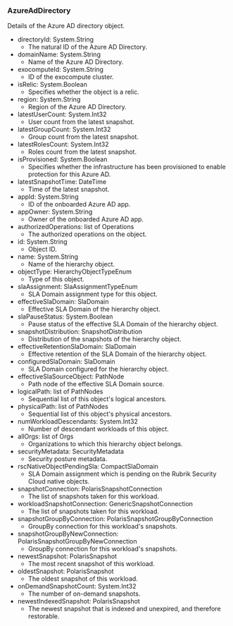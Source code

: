 ### AzureAdDirectory
Details of the Azure AD directory object.

- directoryId: System.String
  - The natural ID of the Azure AD Directory.
- domainName: System.String
  - Name of the Azure AD Directory.
- exocomputeId: System.String
  - ID of the exocompute cluster.
- isRelic: System.Boolean
  - Specifies whether the object is a relic.
- region: System.String
  - Region of the Azure AD Directory.
- latestUserCount: System.Int32
  - User count from the latest snapshot.
- latestGroupCount: System.Int32
  - Group count from the latest snapshot.
- latestRolesCount: System.Int32
  - Roles count from the latest snapshot.
- isProvisioned: System.Boolean
  - Specifies whether the infrastructure has been provisioned to enable protection for this Azure AD.
- latestSnapshotTime: DateTime
  - Time of the latest snapshot.
- appId: System.String
  - ID of the onboarded Azure AD app.
- appOwner: System.String
  - Owner of the onboarded Azure AD app.
- authorizedOperations: list of Operations
  - The authorized operations on the object.
- id: System.String
  - Object ID.
- name: System.String
  - Name of the hierarchy object.
- objectType: HierarchyObjectTypeEnum
  - Type of this object.
- slaAssignment: SlaAssignmentTypeEnum
  - SLA Domain assignment type for this object.
- effectiveSlaDomain: SlaDomain
  - Effective SLA Domain of the hierarchy object.
- slaPauseStatus: System.Boolean
  - Pause status of the effective SLA Domain of the hierarchy object.
- snapshotDistribution: SnapshotDistribution
  - Distribution of the snapshots of the hierarchy object.
- effectiveRetentionSlaDomain: SlaDomain
  - Effective retention of the SLA Domain of the hierarchy object.
- configuredSlaDomain: SlaDomain
  - SLA Domain configured for the hierarchy object.
- effectiveSlaSourceObject: PathNode
  - Path node of the effective SLA Domain source.
- logicalPath: list of PathNodes
  - Sequential list of this object's logical ancestors.
- physicalPath: list of PathNodes
  - Sequential list of this object's physical ancestors.
- numWorkloadDescendants: System.Int32
  - Number of descendant workloads of this object.
- allOrgs: list of Orgs
  - Organizations to which this hierarchy object belongs.
- securityMetadata: SecurityMetadata
  - Security posture metadata.
- rscNativeObjectPendingSla: CompactSlaDomain
  - SLA Domain assignment which is pending on the Rubrik Security Cloud native objects.
- snapshotConnection: PolarisSnapshotConnection
  - The list of snapshots taken for this workload.
- workloadSnapshotConnection: GenericSnapshotConnection
  - The list of snapshots taken for this workload.
- snapshotGroupByConnection: PolarisSnapshotGroupByConnection
  - GroupBy connection for this workload's snapshots.
- snapshotGroupByNewConnection: PolarisSnapshotGroupByNewConnection
  - GroupBy connection for this workload's snapshots.
- newestSnapshot: PolarisSnapshot
  - The most recent snapshot of this workload.
- oldestSnapshot: PolarisSnapshot
  - The oldest snapshot of this workload.
- onDemandSnapshotCount: System.Int32
  - The number of on-demand snapshots.
- newestIndexedSnapshot: PolarisSnapshot
  - The newest snapshot that is indexed and unexpired, and therefore restorable.
